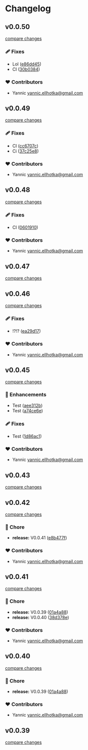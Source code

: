 # Changelog


## v0.0.50

[compare changes](https://github.com/YannicEl/vue-useForm/compare/v0.0.49...v0.0.50)

### 🩹 Fixes

- Lol ([e86dd45](https://github.com/YannicEl/vue-useForm/commit/e86dd45))
- CI ([30b0384](https://github.com/YannicEl/vue-useForm/commit/30b0384))

### ❤️  Contributors

- Yannic <yannic.ellhotka@gmail.com>

## v0.0.49

[compare changes](https://github.com/YannicEl/vue-useForm/compare/v0.0.48...v0.0.49)

### 🩹 Fixes

- CI ([cc6707c](https://github.com/YannicEl/vue-useForm/commit/cc6707c))
- Ci ([37c25e8](https://github.com/YannicEl/vue-useForm/commit/37c25e8))

### ❤️  Contributors

- Yannic <yannic.ellhotka@gmail.com>

## v0.0.48

[compare changes](https://github.com/YannicEl/vue-useForm/compare/v0.0.47...v0.0.48)

### 🩹 Fixes

- CI ([0601910](https://github.com/YannicEl/vue-useForm/commit/0601910))

### ❤️  Contributors

- Yannic <yannic.ellhotka@gmail.com>

## v0.0.47

[compare changes](https://github.com/YannicEl/vue-useForm/compare/v0.0.46...v0.0.47)

## v0.0.46

[compare changes](https://github.com/YannicEl/vue-useForm/compare/v0.0.45...v0.0.46)

### 🩹 Fixes

- !?!? ([ea29d17](https://github.com/YannicEl/vue-useForm/commit/ea29d17))

### ❤️  Contributors

- Yannic <yannic.ellhotka@gmail.com>

## v0.0.45

[compare changes](https://github.com/YannicEl/vue-useForm/compare/v0.0.43...v0.0.45)

### 🚀 Enhancements

- Test ([aee312b](https://github.com/YannicEl/vue-useForm/commit/aee312b))
- Test ([a74ce6e](https://github.com/YannicEl/vue-useForm/commit/a74ce6e))

### 🩹 Fixes

- Test ([1d86ac1](https://github.com/YannicEl/vue-useForm/commit/1d86ac1))

### ❤️  Contributors

- Yannic <yannic.ellhotka@gmail.com>

## v0.0.43

[compare changes](https://github.com/YannicEl/vue-useForm/compare/v0.0.42...v0.0.43)

## v0.0.42

[compare changes](https://github.com/YannicEl/vue-useForm/compare/v0.0.41...v0.0.42)

### 🏡 Chore

- **release:** V0.0.41 ([e8b477f](https://github.com/YannicEl/vue-useForm/commit/e8b477f))

### ❤️  Contributors

- Yannic <yannic.ellhotka@gmail.com>

## v0.0.41

[compare changes](https://github.com/YannicEl/vue-useForm/compare/@vuetils/vue-useform@0.0.40...v0.0.41)

### 🏡 Chore

- **release:** V0.0.39 ([01a4a88](https://github.com/YannicEl/vue-useForm/commit/01a4a88))
- **release:** V0.0.40 ([38d378e](https://github.com/YannicEl/vue-useForm/commit/38d378e))

### ❤️  Contributors

- Yannic <yannic.ellhotka@gmail.com>

## v0.0.40

[compare changes](https://github.com/YannicEl/vue-useForm/compare/@vuetils/vue-useform@0.0.40...v0.0.40)

### 🏡 Chore

- **release:** V0.0.39 ([01a4a88](https://github.com/YannicEl/vue-useForm/commit/01a4a88))

### ❤️  Contributors

- Yannic <yannic.ellhotka@gmail.com>

## v0.0.39

[compare changes](https://github.com/YannicEl/vue-useForm/compare/@vuetils/vue-useform@0.0.40...v0.0.39)

